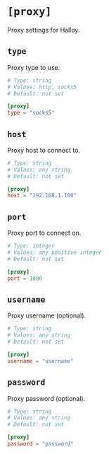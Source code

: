 # `[proxy]`

Proxy settings for Halloy.

## `type`

Proxy type to use.

```toml
# Type: string
# Values: http, socks5
# Default: not set

[proxy]
type = "socks5"
```

## `host`

Proxy host to connect to.

```toml
# Type: string
# Values: any string
# Default: not set

[proxy]
host = "192.168.1.100"
```
 
## `port`

Proxy port to connect on.

```toml
# Type: integer
# Values: any positive integer
# Default: not set

[proxy]
port = 1080
```
 
## `username`

Proxy username (optional).

```toml
# Type: string
# Values: any string
# Default: not set

[proxy]
username = "username"
```

## `password`

Proxy password (optional).

```toml
# Type: string
# Values: any string
# Default: not set

[proxy]
password = "password"
```

